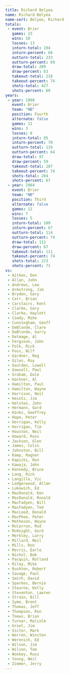 ```yaml
---
title: Richard Belyea
name: Richard Belyea
name-sort: Belyea, Richard
totals:
 - event: Brier
   games: 23
   wins: 10
   losses: 13
   inturn-total: 194
   inturn-percent: 68
   outturn-total: 233
   outturn-percent: 69
   draw-total: 209
   draw-percent: 63
   takeout-total: 218
   takeout-percent: 74
   shots-total: 427
   shots-percent: 69
years:
 - year: 1980
   event: Brier
   team: "NB"
   position: Fourth
   alternate: false
   games: 11
   wins: 3
   losses: 8
   inturn-total: 85
   inturn-percent: 70
   outturn-total: 119
   outturn-percent: 64
   draw-total: 97
   draw-percent: 59
   takeout-total: 107
   takeout-percent: 74
   shots-total: 204
   shots-percent: 67
 - year: 1984
   event: Brier
   team: "NB"
   position: Third
   alternate: false
   games: 12
   wins: 7
   losses: 5
   inturn-total: 109
   inturn-percent: 67
   outturn-total: 114
   outturn-percent: 74
   draw-total: 112
   draw-percent: 67
   takeout-total: 111
   takeout-percent: 74
   shots-total: 223
   shots-percent: 71
vs:
 - Aitken, Don
 - Allan, John
 - Andrews, Lew
 - Armstrong, Jim
 - Bryden, Gary
 - Carr, Brian
 - Carstairs, Kent
 - Clarke, Gary
 - Clarke, Haylett
 - Coady, Mike
 - Cunningham, Geoff
 - DeBlonde, Clare
 - DeBlonde, Garry
 - Delmage, Al
 - Ferguson, John
 - Folk, Rick
 - Foss, Wilf
 - Gardner, Reg
 - Giles, Roy
 - Goulden, Lowell
 - Gowsell, Paul
 - Graham, Dale
 - Hackner, Al
 - Hamilton, Paul
 - Hamilton, Wayne
 - Harrison, Neil
 - Heintz, Jim
 - Helston, John
 - Hermann, Gord
 - Hinks, Geoffrey
 - Hope, Peter
 - Horrigan, Kelly
 - Horrigan, Tim
 - Houston, Neil
 - Howard, Russ
 - Jackson, Glen
 - James, Colin
 - Johnston, Bill
 - Kamp, Ragnar
 - Kapicki, Ron
 - Kawaja, John
 - Kennedy, Bruce
 - Lang, Rick
 - Langille, Vic
 - Ledgerwood, Allan
 - Lukowich, Ed
 - MacDonald, Ken
 - MacDonald, Ronald
 - MacFadyen, Bill
 - MacFadyen, Ted
 - MacLeod, Donald
 - MacPhee, Peter
 - Matheson, Wayne
 - McCarron, Rod
 - McKnight, Gord
 - Merkley, Larry
 - Millard, Neil
 - Mills, Ron
 - Morris, Earle
 - Nichol, Bob
 - Pacquin, Rolland
 - Riley, Mike
 - Rushton, Robert
 - Savage, Paul
 - Smith, David
 - Sparkes, Bernie
 - Stearne, Kelly
 - Steventon, Lawren
 - Strain, Bill
 - Syme, Brent
 - Thomas, Jeff
 - Thompson, Ron
 - Toews, Brian
 - Turner, Malcolm
 - Ursel, Jim
 - Victor, Mark
 - Warren, Winston
 - Werenich, Ed
 - Wilson, Jim
 - Wilson, Tom
 - Wookey, Russ
 - Young, Neil
 - Zimmer, Jerry
---
```

